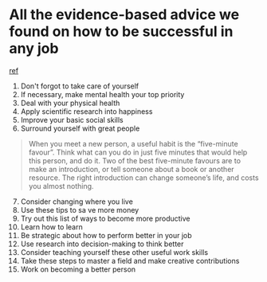 # All the evidence-based advice we found on how to be successful in any job
[ref](https://80000hours.org/career-guide/how-to-be-successful/)

1. Don't forgot to take care of yourself
2. If necessary, make mental health your top priority
3. Deal with your physical health
4. Apply scientific research into happiness
5. Improve your basic social skills
6. Surround yourself with great people
> When you meet a new person, a useful habit is the “five-minute favour”. Think what can you do in just five minutes that would help this person, and do it. Two of the best five-minute favours are to make an introduction, or tell someone about a book or another resource. The right introduction can change someone’s life, and costs you almost nothing.
7. Consider changing where you live
8. Use these tips to sa ve more money
9. Try out this list of ways to become more productive
10. Learn how to learn
11. Be strategic about how to perform better in your job
12. Use research into decision-making to think better
13. Consider teaching yourself these other useful work skills
14. Take these steps to master a field and make creative contributions
15. Work on becoming a better person